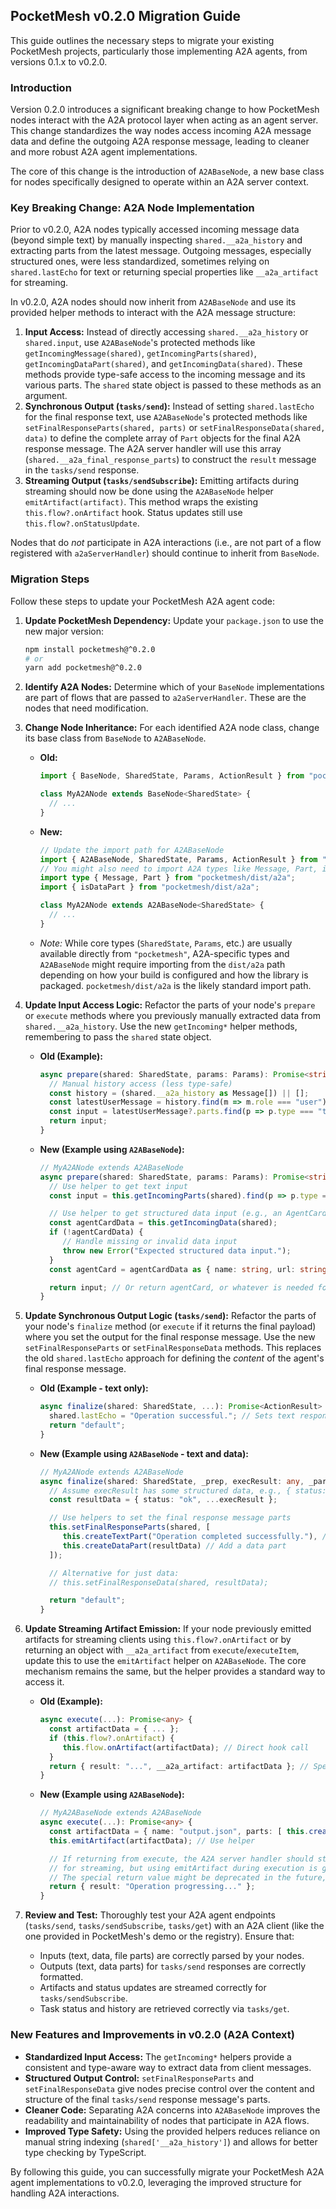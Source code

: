 ## PocketMesh v0.2.0 Migration Guide

This guide outlines the necessary steps to migrate your existing PocketMesh projects, particularly those implementing A2A agents, from versions 0.1.x to v0.2.0.

### Introduction

Version 0.2.0 introduces a significant breaking change to how PocketMesh nodes interact with the A2A protocol layer when acting as an agent server. This change standardizes the way nodes access incoming A2A message data and define the outgoing A2A response message, leading to cleaner and more robust A2A agent implementations.

The core of this change is the introduction of `A2ABaseNode`, a new base class for nodes specifically designed to operate within an A2A server context.

### Key Breaking Change: A2A Node Implementation

Prior to v0.2.0, A2A nodes typically accessed incoming message data (beyond simple text) by manually inspecting `shared.__a2a_history` and extracting parts from the latest message. Outgoing messages, especially structured ones, were less standardized, sometimes relying on `shared.lastEcho` for text or returning special properties like `__a2a_artifact` for streaming.

In v0.2.0, A2A nodes should now inherit from `A2ABaseNode` and use its provided helper methods to interact with the A2A message structure:

1.  **Input Access:** Instead of directly accessing `shared.__a2a_history` or `shared.input`, use `A2ABaseNode`'s protected methods like `getIncomingMessage(shared)`, `getIncomingParts(shared)`, `getIncomingDataPart(shared)`, and `getIncomingData(shared)`. These methods provide type-safe access to the incoming message and its various parts. The `shared` state object is passed to these methods as an argument.
2.  **Synchronous Output (`tasks/send`):** Instead of setting `shared.lastEcho` for the final response text, use `A2ABaseNode`'s protected methods like `setFinalResponseParts(shared, parts)` or `setFinalResponseData(shared, data)` to define the complete array of `Part` objects for the final A2A response message. The A2A server handler will use this array (`shared.__a2a_final_response_parts`) to construct the `result` message in the `tasks/send` response.
3.  **Streaming Output (`tasks/sendSubscribe`):** Emitting artifacts during streaming should now be done using the `A2ABaseNode` helper `emitArtifact(artifact)`. This method wraps the existing `this.flow?.onArtifact` hook. Status updates still use `this.flow?.onStatusUpdate`.

Nodes that do *not* participate in A2A interactions (i.e., are not part of a flow registered with `a2aServerHandler`) should continue to inherit from `BaseNode`.

### Migration Steps

Follow these steps to update your PocketMesh A2A agent code:

1.  **Update PocketMesh Dependency:**
    Update your `package.json` to use the new major version:
    ```bash
    npm install pocketmesh@^0.2.0
    # or
    yarn add pocketmesh@^0.2.0
    ```

2.  **Identify A2A Nodes:**
    Determine which of your `BaseNode` implementations are part of flows that are passed to `a2aServerHandler`. These are the nodes that need modification.

3.  **Change Node Inheritance:**
    For each identified A2A node class, change its base class from `BaseNode` to `A2ABaseNode`.
    *   **Old:**
        ```typescript
        import { BaseNode, SharedState, Params, ActionResult } from "pocketmesh";

        class MyA2ANode extends BaseNode<SharedState> {
          // ...
        }
        ```
    *   **New:**
        ```typescript
        // Update the import path for A2ABaseNode
        import { A2ABaseNode, SharedState, Params, ActionResult } from "pocketmesh/dist/a2a";
        // You might also need to import A2A types like Message, Part, isDataPart etc.
        import type { Message, Part } from "pocketmesh/dist/a2a";
        import { isDataPart } from "pocketmesh/dist/a2a";

        class MyA2ANode extends A2ABaseNode<SharedState> {
          // ...
        }
        ```
    *   *Note:* While core types (`SharedState`, `Params`, etc.) are usually available directly from `"pocketmesh"`, A2A-specific types and `A2ABaseNode` might require importing from the `dist/a2a` path depending on how your build is configured and how the library is packaged. `pocketmesh/dist/a2a` is the likely standard import path.

4.  **Update Input Access Logic:**
    Refactor the parts of your node's `prepare` or `execute` methods where you previously manually extracted data from `shared.__a2a_history`. Use the new `getIncoming*` helper methods, remembering to pass the `shared` state object.
    *   **Old (Example):**
        ```typescript
        async prepare(shared: SharedState, params: Params): Promise<string> {
          // Manual history access (less type-safe)
          const history = (shared.__a2a_history as Message[]) || [];
          const latestUserMessage = history.find(m => m.role === "user");
          const input = latestUserMessage?.parts.find(p => p.type === "text")?.text || "";
          return input;
        }
        ```
    *   **New (Example using `A2ABaseNode`):**
        ```typescript
        // MyA2ANode extends A2ABaseNode
        async prepare(shared: SharedState, params: Params): Promise<string> {
          // Use helper to get text input
          const input = this.getIncomingParts(shared).find(p => p.type === "text")?.text || "";

          // Use helper to get structured data input (e.g., an AgentCard)
          const agentCardData = this.getIncomingData(shared);
          if (!agentCardData) {
             // Handle missing or invalid data input
             throw new Error("Expected structured data input.");
          }
          const agentCard = agentCardData as { name: string, url: string /* etc. */ }; // Cast as appropriate

          return input; // Or return agentCard, or whatever is needed for execute
        }
        ```

5.  **Update Synchronous Output Logic (`tasks/send`):**
    Refactor the parts of your node's `finalize` method (or `execute` if it returns the final payload) where you set the output for the final response message. Use the new `setFinalResponseParts` or `setFinalResponseData` methods. This replaces the old `shared.lastEcho` approach for defining the *content* of the agent's final response message.
    *   **Old (Example - text only):**
        ```typescript
        async finalize(shared: SharedState, ...): Promise<ActionResult> {
          shared.lastEcho = "Operation successful."; // Sets text response
          return "default";
        }
        ```
    *   **New (Example using `A2ABaseNode` - text and data):**
        ```typescript
        // MyA2ANode extends A2ABaseNode
        async finalize(shared: SharedState, _prep, execResult: any, _params): Promise<ActionResult> {
          // Assume execResult has some structured data, e.g., { status: "ok" }
          const resultData = { status: "ok", ...execResult };

          // Use helpers to set the final response message parts
          this.setFinalResponseParts(shared, [
             this.createTextPart("Operation completed successfully."), // Add a text part
             this.createDataPart(resultData) // Add a data part
          ]);

          // Alternative for just data:
          // this.setFinalResponseData(shared, resultData);

          return "default";
        }
        ```

6.  **Update Streaming Artifact Emission:**
    If your node previously emitted artifacts for streaming clients using `this.flow?.onArtifact` or by returning an object with `__a2a_artifact` from `execute`/`executeItem`, update this to use the `emitArtifact` helper on `A2ABaseNode`. The core mechanism remains the same, but the helper provides a standard way to access it.
    *   **Old (Example):**
        ```typescript
        async execute(...): Promise<any> {
          const artifactData = { ... };
          if (this.flow?.onArtifact) {
             this.flow.onArtifact(artifactData); // Direct hook call
          }
          return { result: "...", __a2a_artifact: artifactData }; // Special return prop
        }
        ```
    *   **New (Example using `A2ABaseNode`):**
        ```typescript
        // MyA2ABaseNode extends A2ABaseNode
        async execute(...): Promise<any> {
          const artifactData = { name: "output.json", parts: [ this.createDataPart({ ... }) ] };
          this.emitArtifact(artifactData); // Use helper

          // If returning from execute, the A2A server handler should still pick up __a2a_artifact
          // for streaming, but using emitArtifact during execution is generally preferred.
          // The special return value might be deprecated in the future, rely on emitArtifact.
          return { result: "Operation progressing..." };
        }
        ```

7.  **Review and Test:**
    Thoroughly test your A2A agent endpoints (`tasks/send`, `tasks/sendSubscribe`, `tasks/get`) with an A2A client (like the one provided in PocketMesh's demo or the registry). Ensure that:
    *   Inputs (text, data, file parts) are correctly parsed by your nodes.
    *   Outputs (text, data parts) for `tasks/send` responses are correctly formatted.
    *   Artifacts and status updates are streamed correctly for `tasks/sendSubscribe`.
    *   Task status and history are retrieved correctly via `tasks/get`.

### New Features and Improvements in v0.2.0 (A2A Context)

*   **Standardized Input Access:** The `getIncoming*` helpers provide a consistent and type-aware way to extract data from client messages.
*   **Structured Output Control:** `setFinalResponseParts` and `setFinalResponseData` give nodes precise control over the content and structure of the final `tasks/send` response message's parts.
*   **Cleaner Code:** Separating A2A concerns into `A2ABaseNode` improves the readability and maintainability of nodes that participate in A2A flows.
*   **Improved Type Safety:** Using the provided helpers reduces reliance on manual string indexing (`shared['__a2a_history']`) and allows for better type checking by TypeScript.

By following this guide, you can successfully migrate your PocketMesh A2A agent implementations to v0.2.0, leveraging the improved structure for handling A2A interactions.
